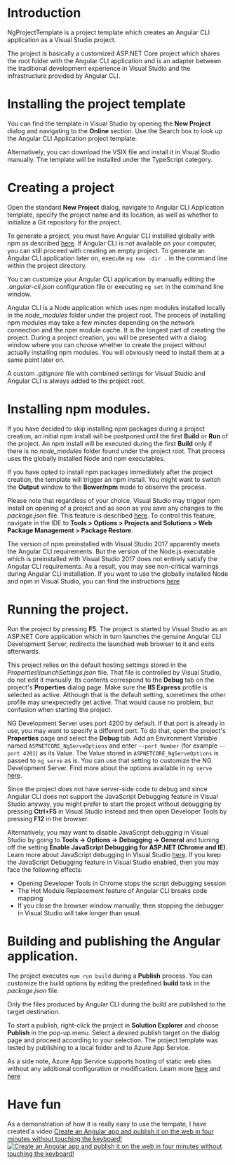# Introduction

NgProjectTemplate is a project template which creates an Angular CLI application as a Visual Studio project. 

The project is basically a customized ASP.NET Core project which shares the root folder with the Angular CLI application and is an adapter between the traditional development experience in Visual Studio and the infrastructure provided by Angular CLI.

# Installing the project template

You can find the template in Visual Studio by opening the **New Project** dialog and navigating to the **Online** section. Use the Search box to look up the Angular CLI Application project template.

Alternatively, you can download the VSIX file and install it in Visual Studio manually. The template will be installed under the TypeScript category.

# <a id="projwiz-nong"></a>Creating a project

Open the standard **New Project** dialog, navigate to Angular CLI Application template, specify the project name and its location, as well as whether to initialize a Git repository for the project.

To generate a project, you must have Angular CLI installed globally with npm as described [here](https://github.com/angular/angular-cli#installation). If Angular CLI is not available on your computer, you can still proceed with creating an empty project. To generate an Angular CLI application later on, execute `ng new -dir .` in the command line within the project directory.

You can customize your Angular CLI application by manually editing the *.angular-cli.json* configuration file or executing  `ng set` in the command line window.

Angular CLI is a Node application which uses npm modules installed locally in the *node_modules* folder under the project root. The process of installing npm modules may take a few minutes depending on the network connection and the npm module cache. It is the longest part of creating the project. During a project creation, you will be presented with a dialog window where you can choose whether to create the project without actually installing npm modules. You will obviously need to install them at a same point later on.

A custom *.gitignore* file with combined settings for Visual Studio and Angular CLI is always added to the project root.

# <a id="projwiz-skipnpm"></a>Installing npm modules.

If you have decided to skip installing npm packages during a project creation, an initial npm install will be postponed until the first **Build** or **Run** of the project. An npm install will be executed during the first **Build** only if there is no *node_modules* folder found under the project root. That process uses the globally installed Node and npm executables.

If you have opted to install npm packages immediately after the project creation, the template will trigger an npm install. You might want to switch the **Output** window to the **Bower/npm** mode to observe the process.

Please note that regardless of your choice, Visual Studio may trigger npm install on opening of a project and as soon as you save any changes to the *package.json* file. This feature is described [here](https://webtooling.visualstudio.com/package-managers/npm/). To control this feature, navigate in the IDE to **Tools > Options > Projects and Solutions > Web Package Management > Package Restore**. 

The version of npm preinstalled with Visual Studio 2017 apparently meets the Angular CLI requirements. But the version of the Node.js executable which is preinstalled with Visual Studio 2017 does not entirely satisfy the Angular CLI requirements. As a result, you may see non-critical warnings during Angular CLI installation. If you want to use the globally installed Node and npm in Visual Studio, you can find the instructions [here](https://blogs.msdn.microsoft.com/webdev/2015/03/19/customize-external-web-tools-in-visual-studio-2015/)


# Running the project.

Run the project by pressing **F5**. The project is started by Visual Studio as an ASP.NET Core application which in turn launches the genuine Angular CLI Development Server, redirects the launched web browser to it and exits afterwards.

This project relies on the default hosting settings stored in the *Properties\launchSettings.json* file. That file is controlled by Visual Studio, do not edit it manually. Its contents correspond to the **Debug** tab on the project's **Properties** dialog page. Make sure the **IIS Express** profile is selected as active. Although that is the default setting, sometimes the other profile may unexpectedly get active. That would cause no problem, but confusion when starting the project.

NG Development Server uses port 4200 by default. If that port is already in use, you may want to specify a different port. To do that, open the project's **Properties** page and select the **Debug** tab. Add an Environment Variable named `ASPNETCORE_NgServeOptions` and enter `--port Number` (for example `--port 4201`) as its Value. The Value stored in `ASPNETCORE_NgServeOptions` is passed to `ng serve` as is. You can use that setting to customize the NG Development Server. Find more about the options available in `ng serve` [here](https://github.com/angular/angular-cli/wiki/serve).

Since the project does not have server-side code to debug and since Angular CLI does not support the JavaScript Debugging feature in Visual Studio anyway, you might prefer to start the project without debugging by pressing **Ctrl+F5** in Visual Studio instead and then open Developer Tools by pressing **F12** in the browser.

Alternatively, you may want to disable JavaScript debugging in Visual Studio by going to **Tools -> Options -> Debugging -> General** and turning off the setting **Enable JavaScript Debugging for ASP.NET (Chrome and IE)**. Learn more about JavaScript debugging in Visual Studio [here](https://aka.ms/chromedebugging). If you keep the JavaScript Debugging feature in Visual Studio enabled, then you may face the following effects:
* Opening Developer Tools in Chrome stops the script debugging session
* The Hot Module Replacement feature of Angular CLI breaks code mapping
* If you close the browser window manually, then stopping the debugger in Visual Studio will take longer than usual.

# Building and publishing the Angular application.

The project executes `npm run build` during a **Publish** process. You can customize the build options by editing the predefined **build** task in the *package.json* file.

Only the files produced by Angular CLI during the build are published to the target destination.

To start a publish, right-click the project in **Solution Explorer** and choose **Publish** in the pop-up menu. Select a desired publish target on the dialog page and proceed according to your selection. The project template was tested by publishing to a local folder and to Azure App Service.

As a side note, Azure App Service supports hosting of static web sites without any additional configuration or modification. Learn more [here](https://www.microsoft.com/middleeast/azureboxes/cloud-hosting-for-a-static-website.aspx) and [here](https://docs.microsoft.com/en-us/azure/app-service-web/app-service-web-get-started-html)

# Have fun

As a demonstration of how it is really easy to use the tempate, I have created a video [Create an Angular app and publish it on the web in four minutes without touching the keyboard!](https://www.youtube.com/watch?v=yeiNhJb-524) [![Create an Angular app and publish it on the web in four minutes without touching the keyboard!](https://user-images.githubusercontent.com/3043428/27361781-bc19ed74-55f7-11e7-89fe-98ee894a0c41.png)](https://www.youtube.com/watch?v=yeiNhJb-524)
